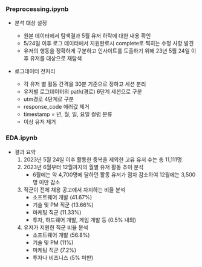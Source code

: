 ### Preprocessing.ipynb
- 분석 대상 설정
    - 원본 데이터에서 탐색결과 5월 유저 하락에 대한 내용 확인
    - 5/24일 이후 로그 데이터에서 지원완료시 complete로 찍히는 수정 사항 발견
    - 유저의 행동을 정확하게 구분하고 인사이트를 도출하기 위해 23년 5월 24일 이후 유저를 대상으로 재탐색

- 로그데이터 전처리
    - 각 유저 별 활동 간격을 30분 기준으로 정하고 세션 분리
    - 유저별 로그데이터의 path(경로) 6단계 세션으로 구분
    - utm경로 4단계로 구분
    - response_code 에러값 제거
    - timestamp = 년, 월, 일, 요일 컬럼 분류
    - 이상 유저 제거


### EDA.ipynb
- 결과 요약
    1. 2023년 5월 24일 이후 활동한 중복을 제외한 고유 유저 수는 총 11,111명
    2. 2023년 6월부터 12월까지의 월별 유저 활동 추이 분석
        - 6월에는 약 4,700명에 달하던 활동 유저가 점차 감소하여 12월에는 3,500명 미만 감소
    3. 직군이 전체 채용 공고에서 차지하는 비율 분석
        - 소프트웨어 개발 (41.67%)
        - 기술 및 PM 직군 (13.66%)
        - 마케팅 직군 (11.33%)
        - 투자, 하드웨어 개발, 게임 개발 등 (0.5% 내외)
    4. 유저가 지원한 직군 비율 분석
        - 소프트웨어 개발 (56.8%)
        - 기술 및 PM (11%)
        - 마케팅 직군 (7.2%)
        - 투자나 비즈니스 (5% 미만)
